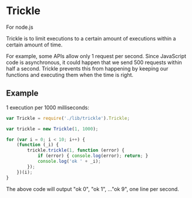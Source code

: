 Trickle
=======

For node.js

Trickle is to limit executions to a certain amount of executions within
a certain amount of time. 

For example, some APIs allow only 1 request per second. Since JavaScript
code is asynchronous, it could happen that we send 500 requests within
half a second. Trickle prevents this from happening by keeping our
functions and executing them when the time is right.

Example
--------

1 execution per 1000 milliseconds:

```javascript
var Trickle = require('./lib/trickle').Trickle;

var trickle = new Trickle(1, 1000);

for (var i = 0; i < 10; i++) {
	(function (_i) {
		trickle.trickle(1, function (error) {
			if (error) { console.log(error); return; }
			console.log('ok ' + _i);
		});
	})(i);
}
```

The above code will output "ok 0", "ok 1", ..."ok 9", one line per second.
